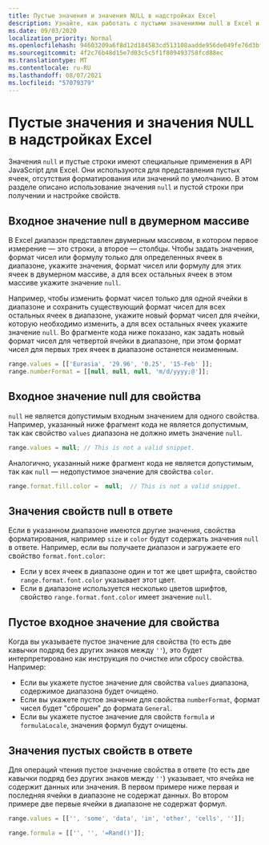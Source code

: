 ```yaml
---
title: Пустые значения и значения NULL в надстройках Excel
description: Узнайте, как работать с пустыми значениями null в Excel и свойствах объектной модели.
ms.date: 09/03/2020
localization_priority: Normal
ms.openlocfilehash: 94603209a6f8d12d184583cd513108aadde956de049fe76d3bf02e04dbf609d3
ms.sourcegitcommit: 4f2c76b48d15e7d03c5c5f1f809493758fcd88ec
ms.translationtype: MT
ms.contentlocale: ru-RU
ms.lasthandoff: 08/07/2021
ms.locfileid: "57079379"
---
```

# <a name="blank-and-null-values-in-excel-add-ins"></a>Пустые значения и значения NULL в надстройках Excel

Значения `null` и пустые строки имеют специальные применения в API JavaScript для Excel. Они используются для представления пустых ячеек, отсутствия форматирования или значений по умолчанию. В этом разделе описано использование значения `null` и пустой строки при получении и настройке свойств.

## <a name="null-input-in-2-d-array"></a>Входное значение null в двумерном массиве

В Excel диапазон представлен двумерным массивом, в котором первое измерение — это строки, а второе — столбцы. Чтобы задать значения, формат чисел или формулу только для определенных ячеек в диапазоне, укажите значения, формат чисел или формулу для этих ячеек в двумерном массиве, а для всех остальных ячеек в этом массиве укажите значение `null`.

Например, чтобы изменить формат чисел только для одной ячейки в диапазоне и сохранить существующий формат чисел для всех остальных ячеек в диапазоне, укажите новый формат чисел для ячейки, которую необходимо изменить, а для всех остальных ячеек укажите значение `null`. Во фрагменте кода ниже показано, как задать новый формат чисел для четвертой ячейки в диапазоне, при этом формат чисел для первых трех ячеек в диапазоне останется неизменным.

```js
range.values = [['Eurasia', '29.96', '0.25', '15-Feb' ]];
range.numberFormat = [[null, null, null, 'm/d/yyyy;@']];
```

## <a name="null-input-for-a-property"></a>Входное значение null для свойства

`null` не является допустимым входным значением для одного свойства. Например, указанный ниже фрагмент кода не является допустимым, так как свойство `values` диапазона не должно иметь значение `null`.

```js
range.values = null; // This is not a valid snippet. 
```

Аналогично, указанный ниже фрагмент кода не является допустимым, так как `null` — недопустимое значение для свойства `color`.

```js
range.format.fill.color =  null;  // This is not a valid snippet. 
```

## <a name="null-property-values-in-the-response"></a>Значения свойств null в ответе

Если в указанном диапазоне имеются другие значения, свойства форматирования, например `size` и `color` будут содержать значения `null` в ответе. Например, если вы получаете диапазон и загружаете его свойство `format.font.color`:

* Если у всех ячеек в диапазоне один и тот же цвет шрифта, свойство `range.format.font.color` указывает этот цвет.
* Если в диапазоне используется несколько цветов шрифтов, свойство `range.format.font.color` имеет значение `null`.

## <a name="blank-input-for-a-property"></a>Пустое входное значение для свойства

Когда вы указываете пустое значение для свойства (то есть две кавычки подряд без других знаков между `''`), это будет интерпретировано как инструкция по очистке или сбросу свойства. Например:

* Если вы укажете пустое значение для свойства `values` диапазона, содержимое диапазона будет очищено.
* Если вы укажете пустое значение для свойства `numberFormat`, формат чисел будет "сброшен" до формата `General`.
* Если вы укажете пустое значение для свойств `formula` и `formulaLocale`, значения формул будут очищены.

## <a name="blank-property-values-in-the-response"></a>Значения пустых свойств в ответе

Для операций чтения пустое значение свойства в ответе (то есть две кавычки подряд без других знаков между `''`) указывает, что ячейка не содержит данных или значения. В первом примере ниже первая и последняя ячейки в диапазоне не содержат данных. Во втором примере две первые ячейки в диапазоне не содержат формул.

```js
range.values = [['', 'some', 'data', 'in', 'other', 'cells', '']];
```

```js
range.formula = [['', '', '=Rand()']];
```
